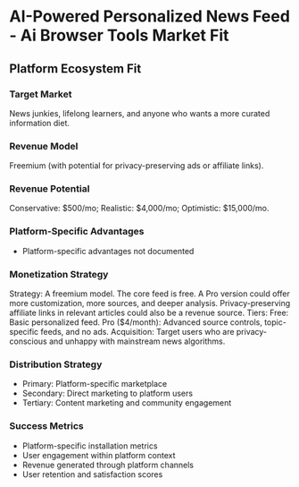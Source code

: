 # AI-Powered Personalized News Feed - Ai Browser Tools Market Fit

## Platform Ecosystem Fit

### Target Market
News junkies, lifelong learners, and anyone who wants a more curated information diet.

### Revenue Model
Freemium (with potential for privacy-preserving ads or affiliate links).

### Revenue Potential
Conservative: $500/mo; Realistic: $4,000/mo; Optimistic: $15,000/mo.

### Platform-Specific Advantages
- Platform-specific advantages not documented

### Monetization Strategy
Strategy: A freemium model. The core feed is free. A Pro version could offer more customization, more sources, and deeper analysis. Privacy-preserving affiliate links in relevant articles could also be a revenue source. Tiers: Free: Basic personalized feed. Pro ($4/month): Advanced source controls, topic-specific feeds, and no ads. Acquisition: Target users who are privacy-conscious and unhappy with mainstream news algorithms.

### Distribution Strategy
- Primary: Platform-specific marketplace
- Secondary: Direct marketing to platform users
- Tertiary: Content marketing and community engagement

### Success Metrics
- Platform-specific installation metrics
- User engagement within platform context
- Revenue generated through platform channels
- User retention and satisfaction scores
